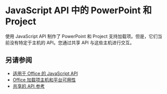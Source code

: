 # <a name="powerpoint-and-project-in-the-javascript-api"></a>JavaScript API 中的 PowerPoint 和 Project

使用 JavaScript API 制作了 PowerPoint 和 Project 支持加载项。但是，它们当前没有特定于主机的 API。您通过共享 API 与这些主机进行交互。 

## <a name="see-also"></a>另请参阅

- [适用于 Office 的 JavaScript API](/office/dev/add-ins/reference/javascript-api-for-office)
- [Office 加载项主机和平台可用性](https://docs.microsoft.com/office/dev/add-ins/overview/office-add-in-availability)
- [共享的 API 参考](/javascript/api/overview/office)